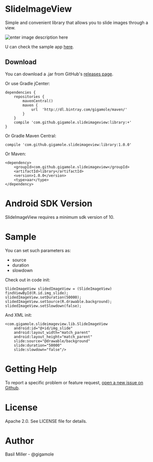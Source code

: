SlideImageView
===================
Simple and convenient library that allows you to slide images through a view.

![enter image description here](https://drive.google.com/open?id=0B8ZwmSX1lVKGd25HdE9Fc0lNcXM&authuser=0)

U can check the sample app [here](https://github.com/GIGAMOLE/SlideImageView/tree/master/app).

Download
------------

You can download a .jar from GitHub's [releases page](https://github.com/GIGAMOLE/SlideImageView/releases).

Or use Gradle jCenter:

    dependencies {
        repositories {
            mavenCentral()
            maven {
                url  'http://dl.bintray.com/gigamole/maven/'
            }
        }
        compile 'com.github.gigamole.slideimageview:library:+'
    }

Or Gradle Maven Central:

    compile 'com.github.gigamole.slideimageview:library:1.0.0'

Or Maven:

    <dependency>
	    <groupId>com.github.gigamole.slideimageview</groupId>
	    <artifactId>library</artifactId>
	    <version>1.0.0</version>
	    <type>aar</type>
    </dependency>

Android SDK Version
=========
SlideImageView requires a minimum sdk version of 10.

Sample
========

You can set such parameters as:

 - source
 - duration
 - slowdown

Check out in code init:

    SlideImageView slidedImageView = (SlideImageView) findViewById(R.id.img_slide);
    slidedImageView.setDuration(50000);
    slidedImageView.setSource(R.drawable.background);
    slidedImageView.setSlowdown(false);

And XML init:

    <com.gigamole.slideimageview.lib.SlideImageView
        android:id="@+id/img_slide"
        android:layout_width="match_parent"
        android:layout_height="match_parent"
        slide:source="@drawable/background"
        slide:duration="50000"
        slide:slowdown="false"/>

Getting Help
======

To report a specific problem or feature request, [open a new issue on Github](https://github.com/GIGAMOLE/Mill-Spinners/issues/new). 

License
======
Apache 2.0. See LICENSE file for details.


Author
=======
Basil Miller - @gigamole